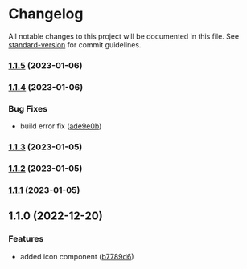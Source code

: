 # Changelog

All notable changes to this project will be documented in this file. See [standard-version](https://github.com/conventional-changelog/standard-version) for commit guidelines.

### [1.1.5](https://github.com/Devwares-Team/Contrast-Bootstrap-Angular/compare/v1.1.4...v1.1.5) (2023-01-06)

### [1.1.4](https://github.com/Devwares-Team/Contrast-Bootstrap-Angular/compare/v1.1.3...v1.1.4) (2023-01-06)


### Bug Fixes

* build error fix ([ade9e0b](https://github.com/Devwares-Team/Contrast-Bootstrap-Angular/commit/ade9e0bece2c64bb6376a676d5bcaee3b21fa407))

### [1.1.3](https://github.com/Devwares-Team/Contrast-Bootstrap-Angular/compare/v1.1.2...v1.1.3) (2023-01-05)

### [1.1.2](https://github.com/Devwares-Team/Contrast-Bootstrap-Angular/compare/v1.1.1...v1.1.2) (2023-01-05)

### [1.1.1](https://github.com/Devwares-Team/Contrast-Bootstrap-Angular/compare/v1.1.0...v1.1.1) (2023-01-05)

## 1.1.0 (2022-12-20)


### Features

* added icon component ([b7789d6](https://github.com/Devwares-Team/Contrast-Bootstrap-Angular/commit/b7789d6c4dd3fed24dea69a7b891e2496fd03440))
